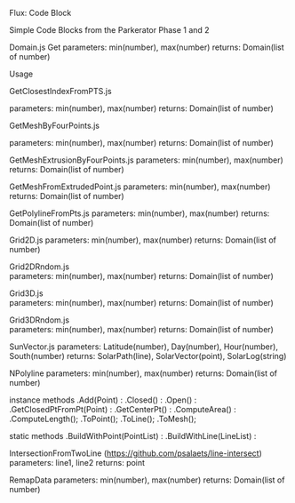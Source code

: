 Flux: Code Block

Simple Code Blocks from the Parkerator Phase 1 and 2


Domain.js
Get
parameters: min(number), max(number)
returns: Domain(list of number)

Usage


GetClosestIndexFromPTS.js

parameters: min(number), max(number)
returns: Domain(list of number)

GetMeshByFourPoints.js	

parameters: min(number), max(number)
returns: Domain(list of number)


GetMeshExtrusionByFourPoints.js	
parameters: min(number), max(number)
returns: Domain(list of number)


GetMeshFromExtrudedPoint.js	
parameters: min(number), max(number)
returns: Domain(list of number)


GetPolylineFromPts.js
parameters: min(number), max(number)
returns: Domain(list of number)


Grid2D.js
parameters: min(number), max(number)
returns: Domain(list of number)


Grid2DRndom.js	
parameters: min(number), max(number)
returns: Domain(list of number)


Grid3D.js	
parameters: min(number), max(number)
returns: Domain(list of number)


Grid3DRndom.js	
parameters: min(number), max(number)
returns: Domain(list of number)

SunVector.js
parameters: Latitude(number), Day(number), Hour(number), South(number)
returns: SolarPath(line), SolarVector(point), SolarLog(string)


NPolyline
parameters: min(number), max(number)
returns: Domain(list of number)

instance methods
.Add(Point) :
.Closed() :
.Open() :
.GetClosedPtFromPt(Point) :
.GetCenterPt() :
.ComputeArea() : 
.ComputeLength();
.ToPoint();
.ToLine();
.ToMesh();

static methods
.BuildWithPoint(PointList) :
.BuildWithLine(LineList) :


IntersectionFromTwoLine
(https://github.com/psalaets/line-intersect)
parameters: line1, line2
returns: point


RemapData
parameters: min(number), max(number)
returns: Domain(list of number)


